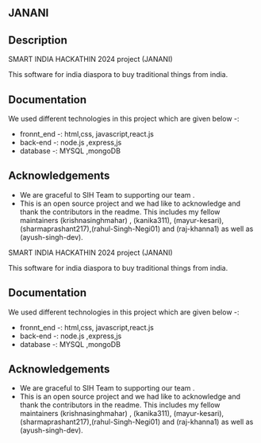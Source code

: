 ## JANANI

## Description

SMART INDIA HACKATHIN 2024 project (JANANI)

This software for india diaspora to buy  traditional things from india. 

## Documentation

We used different technologies in this project which are given below -:
- fronnt_end -: html,css, javascript,react.js 
- back-end -: node.js ,express,js 
- database -: MYSQL ,mongoDB 



## Acknowledgements

 - We are graceful to SIH Team to supporting our team .
 - This is an open source project and we had like to acknowledge and thank the contributors in the readme.
 This includes my fellow maintainers (krishnasinghmahar) , (kanika311), (mayur-kesari),(sharmaprashant217),(rahul-Singh-Negi01) and (raj-khanna1) as well as (ayush-singh-dev). 


SMART INDIA HACKATHIN 2024 project (JANANI)

This software for india diaspora to buy  traditional things from india. 

## Documentation

We used different technologies in this project which are given below -:
- fronnt_end -: html,css, javascript,react.js 
- back-end -: node.js ,express,js 
- database -: MYSQL ,mongoDB 



## Acknowledgements

 - We are graceful to SIH Team to supporting our team .
 - This is an open source project and we had like to acknowledge and thank the contributors in the readme.
 This includes my fellow maintainers (krishnasinghmahar) , (kanika311), (mayur-kesari),(sharmaprashant217),(rahul-Singh-Negi01) and (raj-khanna1) as well as (ayush-singh-dev). 
